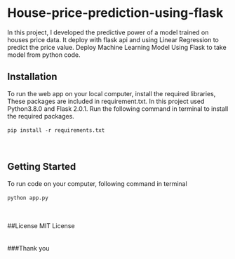 # House-price-prediction-using-flask
In this project, I developed the predictive power of a model trained on houses price data. It deploy with flask api and using Linear Regression to predict the price value. Deploy Machine Learning Model Using Flask to take model from python code.

## Installation

To run the web app on your local computer, install the required libraries, These packages are included in requirement.txt. In this project used Python3.8.0 and Flask 2.0.1.
Run the following command in terminal to install the required packages.<br><br>
`pip install -r requirements.txt` 
<br>
<br>
<br>

## Getting Started

To run code on your computer, following command in terminal<br><br>
`python app.py`
<br>
<br>
<br>

##License
MIT License
<br>
<br>
<br>
###Thank you
